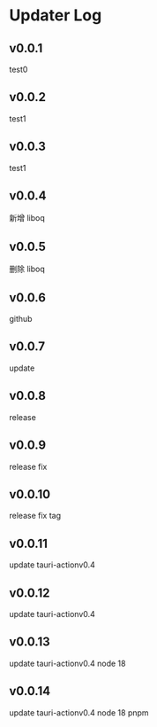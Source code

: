 # Updater Log

## v0.0.1

test0

## v0.0.2

test1

## v0.0.3

test1

## v0.0.4

新增 liboq

## v0.0.5

删除 liboq

## v0.0.6

github

## v0.0.7

update

## v0.0.8

release

## v0.0.9

release fix

## v0.0.10

release fix tag

## v0.0.11

update tauri-actionv0.4

## v0.0.12

update tauri-actionv0.4

## v0.0.13

update tauri-actionv0.4
node 18

## v0.0.14

update tauri-actionv0.4
node 18
pnpm
